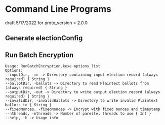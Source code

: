 # Command Line Programs

draft 5/17/2022 for proto_version = 2.0.0

## Generate electionConfig

## Run Batch Encryption

````
Usage: RunBatchEncryption.kexe options_list
Options:
--inputDir, -in -> Directory containing input election record (always required) { String }
--ballotDir, -ballots -> Directory to read Plaintext ballots from (always required) { String }
--outputDir, -out -> Directory to write output election record (always required) { String }
--invalidDir, -invalidBallots -> Directory to write invalid Plaintext ballots to { String }
--fixedNonces, -fixedNonces -> Encrypt with fixed nonces and timestamp
--nthreads, -nthreads -> Number of parellel threads to use { Int }
--help, -h -> Usage info 
````
